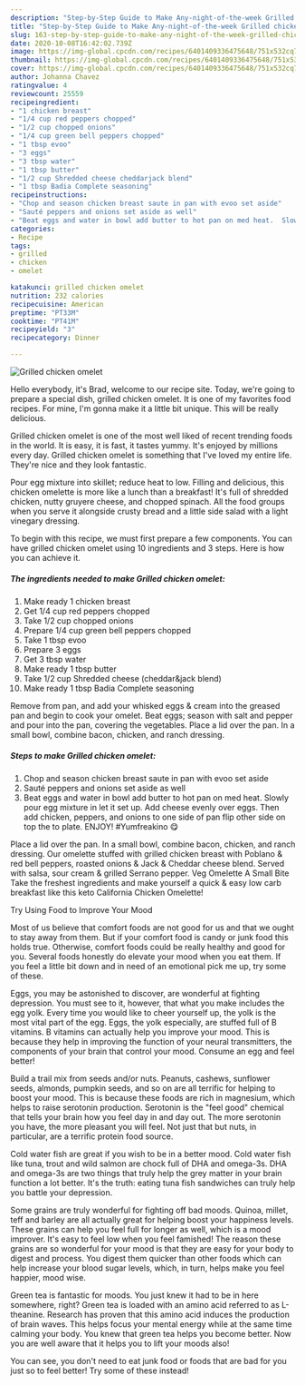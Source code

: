 ```yaml
---
description: "Step-by-Step Guide to Make Any-night-of-the-week Grilled chicken omelet"
title: "Step-by-Step Guide to Make Any-night-of-the-week Grilled chicken omelet"
slug: 163-step-by-step-guide-to-make-any-night-of-the-week-grilled-chicken-omelet
date: 2020-10-08T16:42:02.739Z
image: https://img-global.cpcdn.com/recipes/6401409336475648/751x532cq70/grilled-chicken-omelet-recipe-main-photo.jpg
thumbnail: https://img-global.cpcdn.com/recipes/6401409336475648/751x532cq70/grilled-chicken-omelet-recipe-main-photo.jpg
cover: https://img-global.cpcdn.com/recipes/6401409336475648/751x532cq70/grilled-chicken-omelet-recipe-main-photo.jpg
author: Johanna Chavez
ratingvalue: 4
reviewcount: 25559
recipeingredient:
- "1 chicken breast"
- "1/4 cup red peppers chopped"
- "1/2 cup chopped onions"
- "1/4 cup green bell peppers chopped"
- "1 tbsp evoo"
- "3 eggs"
- "3 tbsp water"
- "1 tbsp butter"
- "1/2 cup Shredded cheese cheddarjack blend"
- "1 tbsp Badia Complete seasoning"
recipeinstructions:
- "Chop and season chicken breast saute in pan with evoo set aside"
- "Sauté peppers and onions set aside as well"
- "Beat eggs and water in bowl add butter to hot pan on med heat.  Slowly pour egg mixture in let it set up.  Add cheese evenly over eggs. Then add chicken, peppers, and onions to one side of pan flip other side on top the to plate. ENJOY! #Yumfreakino 😋"
categories:
- Recipe
tags:
- grilled
- chicken
- omelet

katakunci: grilled chicken omelet 
nutrition: 232 calories
recipecuisine: American
preptime: "PT33M"
cooktime: "PT41M"
recipeyield: "3"
recipecategory: Dinner

---
```



![Grilled chicken omelet](https://img-global.cpcdn.com/recipes/6401409336475648/751x532cq70/grilled-chicken-omelet-recipe-main-photo.jpg)

Hello everybody, it's Brad, welcome to our recipe site. Today, we're going to prepare a special dish, grilled chicken omelet. It is one of my favorites food recipes. For mine, I'm gonna make it a little bit unique. This will be really delicious.

Grilled chicken omelet is one of the most well liked of recent trending foods in the world. It is easy, it is fast, it tastes yummy. It's enjoyed by millions every day. Grilled chicken omelet is something that I've loved my entire life. They're nice and they look fantastic.

Pour egg mixture into skillet; reduce heat to low. Filling and delicious, this chicken omelette is more like a lunch than a breakfast! It&#39;s full of shredded chicken, nutty gruyere cheese, and chopped spinach. All the food groups when you serve it alongside crusty bread and a little side salad with a light vinegary dressing.


To begin with this recipe, we must first prepare a few components. You can have grilled chicken omelet using 10 ingredients and 3 steps. Here is how you can achieve it.

<!--inarticleads1-->

##### The ingredients needed to make Grilled chicken omelet:

1. Make ready 1 chicken breast
1. Get 1/4 cup red peppers chopped
1. Take 1/2 cup chopped onions
1. Prepare 1/4 cup green bell peppers chopped
1. Take 1 tbsp evoo
1. Prepare 3 eggs
1. Get 3 tbsp water
1. Make ready 1 tbsp butter
1. Take 1/2 cup Shredded cheese (cheddar&amp;jack blend)
1. Make ready 1 tbsp Badia Complete seasoning


Remove from pan, and add your whisked eggs &amp; cream into the greased pan and begin to cook your omelet. Beat eggs; season with salt and pepper and pour into the pan, covering the vegetables. Place a lid over the pan. In a small bowl, combine bacon, chicken, and ranch dressing. 

<!--inarticleads2-->

##### Steps to make Grilled chicken omelet:

1. Chop and season chicken breast saute in pan with evoo set aside
1. Sauté peppers and onions set aside as well
1. Beat eggs and water in bowl add butter to hot pan on med heat.  Slowly pour egg mixture in let it set up.  Add cheese evenly over eggs. Then add chicken, peppers, and onions to one side of pan flip other side on top the to plate. ENJOY! #Yumfreakino 😋


Place a lid over the pan. In a small bowl, combine bacon, chicken, and ranch dressing. Our omelette stuffed with grilled chicken breast with Poblano &amp; red bell peppers, roasted onions &amp; Jack &amp; Cheddar cheese blend. Served with salsa, sour cream &amp; grilled Serrano pepper. Veg Omelette A Small Bite Take the freshest ingredients and make yourself a quick &amp; easy low carb breakfast like this keto California Chicken Omelette! 

Try Using Food to Improve Your Mood


Most of us believe that comfort foods are not good for us and that we ought to stay away from them. But if your comfort food is candy or junk food this holds true. Otherwise, comfort foods could be really healthy and good for you. Several foods honestly do elevate your mood when you eat them. If you feel a little bit down and in need of an emotional pick me up, try some of these.

Eggs, you may be astonished to discover, are wonderful at fighting depression. You must see to it, however, that what you make includes the egg yolk. Every time you would like to cheer yourself up, the yolk is the most vital part of the egg. Eggs, the yolk especially, are stuffed full of B vitamins. B vitamins can actually help you improve your mood. This is because they help in improving the function of your neural transmitters, the components of your brain that control your mood. Consume an egg and feel better!

Build a trail mix from seeds and/or nuts. Peanuts, cashews, sunflower seeds, almonds, pumpkin seeds, and so on are all terrific for helping to boost your mood. This is because these foods are rich in magnesium, which helps to raise serotonin production. Serotonin is the "feel good" chemical that tells your brain how you feel day in and day out. The more serotonin you have, the more pleasant you will feel. Not just that but nuts, in particular, are a terrific protein food source.

Cold water fish are great if you wish to be in a better mood. Cold water fish like tuna, trout and wild salmon are chock full of DHA and omega-3s. DHA and omega-3s are two things that truly help the grey matter in your brain function a lot better. It's the truth: eating tuna fish sandwiches can truly help you battle your depression. 

Some grains are truly wonderful for fighting off bad moods. Quinoa, millet, teff and barley are all actually great for helping boost your happiness levels. These grains can help you feel full for longer as well, which is a mood improver. It's easy to feel low when you feel famished! The reason these grains are so wonderful for your mood is that they are easy for your body to digest and process. You digest them quicker than other foods which can help increase your blood sugar levels, which, in turn, helps make you feel happier, mood wise.

Green tea is fantastic for moods. You just knew it had to be in here somewhere, right? Green tea is loaded with an amino acid referred to as L-theanine. Research has proven that this amino acid induces the production of brain waves. This helps focus your mental energy while at the same time calming your body. You knew that green tea helps you become better. Now you are well aware that it helps you to lift your moods also!

You can see, you don't need to eat junk food or foods that are bad for you just so to feel better! Try some of these instead!

